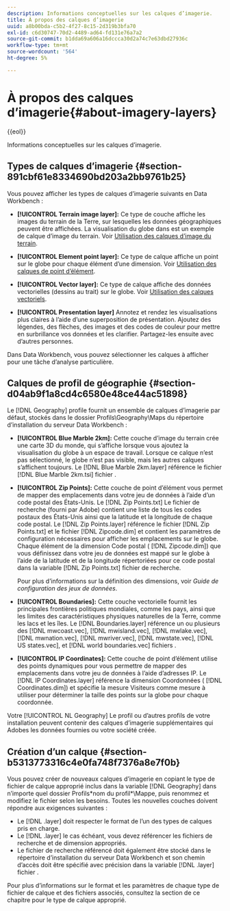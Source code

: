 ```yaml
---
description: Informations conceptuelles sur les calques d’imagerie.
title: À propos des calques d’imagerie
uuid: a8b00bda-c5b2-4f27-8c15-2d319b3bfa70
exl-id: c6d30747-70d2-4489-ad64-fd131e76a7a2
source-git-commit: b1dda69a606a16dccca30d2a74c7e63dbd27936c
workflow-type: tm+mt
source-wordcount: '564'
ht-degree: 5%

---
```


# À propos des calques d’imagerie{#about-imagery-layers}

{{eol}}

Informations conceptuelles sur les calques d’imagerie.

## Types de calques d’imagerie {#section-891cbf61e8334690bd203a2bb9761b25}

Vous pouvez afficher les types de calques d’imagerie suivants en Data Workbench :

* **[!UICONTROL Terrain image layer]:** Ce type de couche affiche les images du terrain de la Terre, sur lesquelles les données géographiques peuvent être affichées. La visualisation du globe dans est un exemple de calque d’image du terrain. Voir [Utilisation des calques d’image du terrain](../../../home/c-get-started/c-im-layers/c-ter-img-layers/c-ter-img-layers.md#concept-f4b3a20969354ca38955e3fd5beb0f4f).

* **[!UICONTROL Element point layer]:** Ce type de calque affiche un point sur le globe pour chaque élément d’une dimension. Voir [Utilisation des calques de point d’élément](../../../home/c-get-started/c-im-layers/c-elmt-pt-layers/c-elmt-pt-layers.md#concept-7c93c54552844a20bd6014ae8446b3fd).

* **[!UICONTROL Vector layer]:** Ce type de calque affiche des données vectorielles (dessins au trait) sur le globe. Voir [Utilisation des calques vectoriels](../../../home/c-get-started/c-im-layers/c-vctr-layers/c-vctr-layers.md#concept-a9b9cb7fc33b4aa5ae1646fab202dcc9).

* **[!UICONTROL Presentation layer]** Annotez et rendez les visualisations plus claires à l’aide d’une superposition de présentation. Ajoutez des légendes, des flèches, des images et des codes de couleur pour mettre en surbrillance vos données et les clarifier. Partagez-les ensuite avec d’autres personnes.

Dans Data Workbench, vous pouvez sélectionner les calques à afficher pour une tâche d’analyse particulière.

## Calques de profil de géographie {#section-d04ab9f1a8cd4c6580e48ce44ac51898}

Le [!DNL Geography] profile fournit un ensemble de calques d’imagerie par défaut, stockés dans le dossier Profils\Geography\Maps du répertoire d’installation du serveur Data Workbench :

* **[!UICONTROL Blue Marble 2km]:** Cette couche d’image du terrain crée une carte 3D du monde, qui s’affiche lorsque vous ajoutez la visualisation du globe à un espace de travail. Lorsque ce calque n’est pas sélectionné, le globe n’est pas visible, mais les autres calques s’affichent toujours. Le [!DNL Blue Marble 2km.layer] référence le fichier [!DNL Blue Marble 2km.tsi] fichier .

* **[!UICONTROL Zip Points]:** Cette couche de point d’élément vous permet de mapper des emplacements dans votre jeu de données à l’aide d’un code postal des États-Unis. Le [!DNL Zip Points.txt] Le fichier de recherche (fourni par Adobe) contient une liste de tous les codes postaux des États-Unis ainsi que la latitude et la longitude de chaque code postal. Le [!DNL Zip Points.layer] référence le fichier [!DNL Zip Points.txt] et le fichier [!DNL Zipcode.dim] et contient les paramètres de configuration nécessaires pour afficher les emplacements sur le globe. Chaque élément de la dimension Code postal ( [!DNL Zipcode.dim]) que vous définissez dans votre jeu de données est mappé sur le globe à l’aide de la latitude et de la longitude répertoriées pour ce code postal dans la variable [!DNL Zip Points.txt] fichier de recherche.

   Pour plus d’informations sur la définition des dimensions, voir *Guide de configuration des jeux de données*.

* **[!UICONTROL Boundaries]:** Cette couche vectorielle fournit les principales frontières politiques mondiales, comme les pays, ainsi que les limites des caractéristiques physiques naturelles de la Terre, comme les lacs et les îles. Le [!DNL Boundaries.layer] référence un ou plusieurs des [!DNL mwcoast.vec], [!DNL mwisland.vec], [!DNL mwlake.vec], [!DNL mwnation.vec], [!DNL mwriver.vec], [!DNL mwstate.vec], [!DNL US states.vec], et [!DNL world boundaries.vec] fichiers .

* **[!UICONTROL IP Coordinates]:** Cette couche de point d’élément utilise des points dynamiques pour vous permettre de mapper des emplacements dans votre jeu de données à l’aide d’adresses IP. Le [!DNL IP Coordinates.layer] référence la dimension Coordonnées ( [!DNL Coordinates.dim]) et spécifie la mesure Visiteurs comme mesure à utiliser pour déterminer la taille des points sur la globe pour chaque coordonnée.

Votre [!UICONTROL NL Geography] Le profil ou d’autres profils de votre installation peuvent contenir des calques d’imagerie supplémentaires qui Adobes les données fournies ou votre société créée.

## Création d’un calque {#section-b5313773316c4e0fa748f7376a8e7f0b}

Vous pouvez créer de nouveaux calques d’imagerie en copiant le type de fichier de calque approprié inclus dans la variable [!DNL Geography] dans n’importe quel dossier Profils\*nom du profil*\Mappe, puis renommez et modifiez le fichier selon les besoins. Toutes les nouvelles couches doivent répondre aux exigences suivantes :

* Le [!DNL .layer] doit respecter le format de l’un des types de calques pris en charge.
* Le [!DNL .layer] le cas échéant, vous devez référencer les fichiers de recherche et de dimension appropriés.
* Le fichier de recherche référencé doit également être stocké dans le répertoire d’installation du serveur Data Workbench et son chemin d’accès doit être spécifié avec précision dans la variable [!DNL .layer] fichier .

Pour plus d’informations sur le format et les paramètres de chaque type de fichier de calque et des fichiers associés, consultez la section de ce chapitre pour le type de calque approprié.
